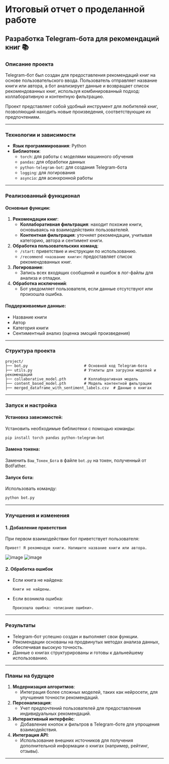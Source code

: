 # Итоговый отчет о проделанной работе  
## Разработка Telegram-бота для рекомендаций книг 📚

### Описание проекта  
Telegram-бот был создан для предоставления рекомендаций книг на основе пользовательского ввода. Пользователь отправляет название книги или автора, а бот анализирует данные и возвращает список рекомендованных книг, используя комбинированный подход: коллаборативную и контентную фильтрацию.  

Проект представляет собой удобный инструмент для любителей книг, позволяющий находить новые произведения, соответствующие их предпочтениям.  

---

### Технологии и зависимости  
- **Язык программирования**: Python  
- **Библиотеки**:  
  - `torch`: для работы с моделями машинного обучения  
  - `pandas`: для обработки данных  
  - `python-telegram-bot`: для создания Telegram-бота  
  - `logging`: для логирования  
  - `asyncio`: для асинхронной работы  

---

### Реализованный функционал  

#### Основные функции:  
1. **Рекомендации книг**:  
   - **Коллаборативная фильтрация**: находит похожие книги, основываясь на взаимодействиях пользователей.  
   - **Контентная фильтрация**: уточняет рекомендации, учитывая категорию, автора и сентимент книги.  
2. **Обработка пользовательских команд**:  
   - `/start`: приветствие и инструкции по использованию.  
   - `/recommend <название книги>`: предоставляет список рекомендованных книг.  
3. **Логирование**:  
   - Запись всех входящих сообщений и ошибок в лог-файлы для анализа и отладки.  
4. **Обработка исключений**:  
   - Бот уведомляет пользователя, если данные отсутствуют или произошла ошибка.  

#### Поддерживаемые данные:  
- Название книги  
- Автор  
- Категория книги  
- Сентиментный анализ (оценка эмоций произведения)  

---

### Структура проекта  

```
project/
├── bot.py                         # Основной код Telegram-бота
├── utils.py                       # Утилиты для загрузки моделей и рекомендаций
├── collaborative_model.pth        # Коллаборативная модель
├── content_based_model.pth        # Модель контентной фильтрации
├── merged_dataframe_with_sentiment_labels.csv  # Данные о книгах
```  

---

### Запуск и настройка  

#### Установка зависимостей:  
Установить необходимые библиотеки с помощью команды:  
```bash
pip install torch pandas python-telegram-bot
```  

#### Замена токена:  
Заменить `Ваш_Токен_Бота` в файле `bot.py` на токен, полученный от BotFather.  

#### Запуск бота:  
Использовать команду:  
```bash
python bot.py
```  

---


### Улучшения и изменения  

#### 1. Добавление приветствия  
При первом взаимодействии бот приветствует пользователя:  
```
Привет! Я рекомендую книги. Напишите название книги или автора.
```  
![image](https://github.com/user-attachments/assets/0290df26-0198-4634-a184-b89f3c3171e9)
![image](https://github.com/user-attachments/assets/ca163612-c278-434c-b16c-927a2ac8a0b7)


#### 2. Обработка ошибок  
- Если книга не найдена:  
  ```
  Книги не найдены.
  ```  
- Если возникла ошибка:  
  ```
  Произошла ошибка: <описание ошибки>.
  ```  



---

### Результаты  

- Telegram-бот успешно создан и выполняет свои функции.  
- Рекомендации основаны на продвинутых методах анализа данных, обеспечивая высокую точность.  
- Данные о книгах структурированы и готовы к дальнейшему использованию.  

---

### Планы на будущее  

1. **Модернизация алгоритмов**:  
   - Интеграция более сложных моделей, таких как нейросети, для улучшения точности рекомендаций.  
2. **Персонализация**:  
   - Учет предпочтений пользователей для предоставления индивидуальных рекомендаций.  
3. **Интерактивный интерфейс**:  
   - Добавление кнопок и фильтров в Telegram-боте для упрощения взаимодействия.  
4. **Интеграция API**:  
   - Использование внешних источников для получения дополнительной информации о книгах (например, рейтинг, отзывы).  

--- 

